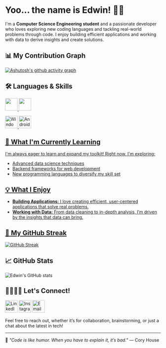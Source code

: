 # Yoo... the name is Edwin! 👋🏼

I'm a **Computer Science Engineering student** and a passionate developer who loves exploring new coding languages and tackling real-world problems through code. I enjoy building efficient applications and working with data to derive insights and create solutions.


## 📊 My Contribution Graph
[![Ashutosh's github activity graph](https://github-readme-activity-graph.vercel.app/graph?username=edwingeorgeshaji&theme=tokyo-night)](https://github.com/edwingeorgeshaji)



## 🛠️ Languages & Skills
<a href="https://github.com/edwingeorgeshaji"> <img src="https://cdn.jsdelivr.net/gh/devicons/devicon/icons/python/python-original.svg" width="40" height="40"/> <a href="https://github.com/edwingeorgeshaji"> <img src="https://cdn.jsdelivr.net/gh/devicons/devicon/icons/cplusplus/cplusplus-original.svg" width="40" height="40"/>


<img src="https://cdn.jsdelivr.net/gh/devicons/devicon/icons/windows8/windows8-original.svg" width="40" height="40" alt="Windows"/>
<img src="https://cdn.jsdelivr.net/gh/devicons/devicon/icons/android/android-original.svg" width="40" height="40" alt="Android"/>

## 🌱 What I'm Currently Learning
I'm always eager to learn and expand my toolkit! Right now, I'm exploring:
- Advanced data science techniques
- Backend frameworks for web development
- New programming languages to diversify my skill set

## 💡 What I Enjoy
- **Building Applications:** I love creating efficient, user-centered applications that solve real problems.
- **Working with Data:** From data cleaning to in-depth analysis, I’m driven by the insights that data can bring.

## 🐍 My GitHub Streak
[![GitHub Streak](https://streak-stats.demolab.com/?user=edwingeorgeshaji&theme=radical)](https://git.io/streak-stats)

## 📈 GitHub Stats
![Edwin's GitHub stats](https://github-readme-stats.vercel.app/api?username=edwingeorgeshaji&show_icons=true&theme=radical)

## 🫱🏼‍🫲🏼 Let's Connect!
<a href="https://www.linkedin.com/in/edwingeorgeshaji">
  <img src="https://img.icons8.com/fluency/48/000000/linkedin.png" alt="LinkedIn" width="40" height="40"/></a> <a href="https://www.instagram.com/edwin_george_shaji"><img src="https://img.icons8.com/fluency/48/000000/instagram-new.png" alt="Instagram" width="40" height="40"/></a> <a href="https://mail.google.com/mail/?view=cm&fs=1&to=edwingeorgeshajipadiyanickal@gmail.com"><img src="https://img.icons8.com/fluency/48/000000/gmail.png" alt="Email" width="40" height="40"/></a>

Feel free to reach out, whether it’s for collaboration, brainstorming, or just a chat about the latest in tech!

---
🌟 *"Code is like humor. When you have to explain it, it’s bad."* — Cory House
